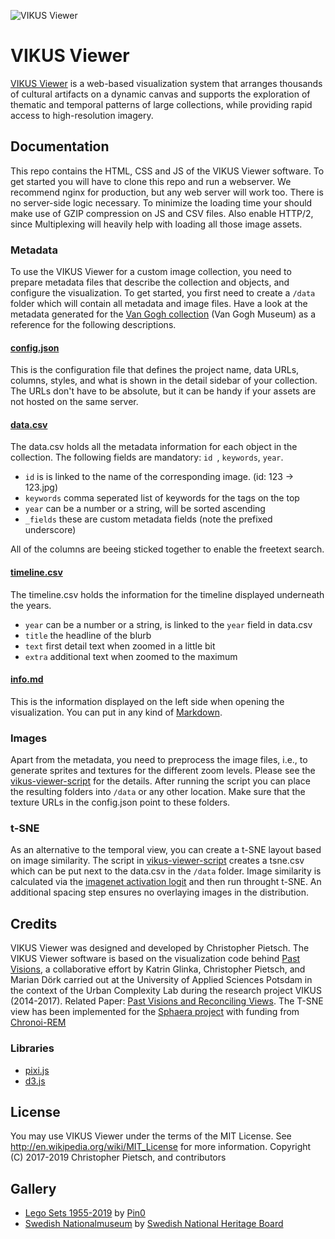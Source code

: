 ![VIKUS Viewer](https://vikusviewer.fh-potsdam.de/assets/teaser.png)

# VIKUS Viewer

[VIKUS Viewer](https://vikusviewer.fh-potsdam.de/) is a web-based visualization system that arranges thousands of cultural artifacts on a dynamic canvas and supports the exploration of thematic and temporal patterns of large collections, while providing rapid access to high-resolution imagery.

## Documentation

This repo contains the HTML, CSS and JS of the VIKUS Viewer software. To get started you will have to clone this repo and run a webserver. We recommend nginx for production, but any web server will work too. There is no server-side logic necessary. To minimize the loading time your should make use of GZIP compression on JS and CSV files. Also enable HTTP/2, since Multiplexing will heavily help with loading all those image assets.

### Metadata

To use the VIKUS Viewer for a custom image collection, you need to prepare metadata files that describe the collection and objects, and configure the visualization. To get started, you first need to create a ```/data``` folder which will contain all metadata and image files. Have a look at the metadata generated for the [Van Gogh collection](https://github.com/cpietsch/vikus-viewer-data/tree/master/vangogh) (Van Gogh Museum) as a reference for the following descriptions.

#### [config.json](https://github.com/cpietsch/vikus-viewer-data/blob/master/vangogh/config.json)

This is the configuration file that defines the project name, data URLs, columns, styles, and what is shown in the detail sidebar of your collection. The URLs don't have to be absolute, but it can be handy if your assets are not hosted on the same server.

#### [data.csv](https://github.com/cpietsch/vikus-viewer-data/blob/master/vangogh/data.csv)

The data.csv holds all the metadata information for each object in the collection. The following fields are mandatory: `id
`, `keywords`, `year`.
- `id` is is linked to the name of the corresponding image. (id: 123 -> 123.jpg)
- `keywords` comma seperated list of keywords for the tags on the top
- `year` can be a number or a string, will be sorted ascending
- `_fields` these are custom metadata fields (note the prefixed underscore)

All of the columns are beeing sticked together to enable the freetext search.

#### [timeline.csv](https://github.com/cpietsch/vikus-viewer-data/blob/master/vangogh/timeline.csv)

The timeline.csv holds the information for the timeline displayed underneath the years.
- `year` can be a number or a string, is linked to the `year` field in data.csv
- `title` the headline of the blurb
- `text` first detail text when zoomed in a little bit
- `extra` additional text when zoomed to the maximum

#### [info.md](https://github.com/cpietsch/vikus-viewer-data/blob/master/vangogh/info.md)

This is the information displayed on the left side when opening the visualization. You can put in any kind of [Markdown](https://marked.js.org/).


### Images

Apart from the metadata, you need to preprocess the image files, i.e., to generate sprites and textures for the different zoom levels. Please see the  [vikus-viewer-script](https://github.com/cpietsch/vikus-viewer-script) for the details. After running the script you can place the resulting folders into ```/data``` or any other location. Make sure that the texture URLs in the config.json point to these folders.

### t-SNE

As an alternative to the temporal view, you can create a t-SNE layout based on image similarity. The script in [vikus-viewer-script](https://github.com/cpietsch/vikus-viewer-script) creates a tsne.csv which can be put next to the data.csv in the `/data` folder. Image similarity is calculated via the [imagenet activation logit](https://beta.observablehq.com/@cpietsch/imagenet-activation-logit) and then run throught t-SNE. An additional spacing step ensures no overlaying images in the distribution.

## Credits

VIKUS Viewer was designed and developed by Christopher Pietsch. 
The VIKUS Viewer software is based on the visualization code behind [Past Visions](https://github.com/cpietsch/fw4), a collaborative effort by Katrin Glinka, Christopher Pietsch, and Marian Dörk carried out at the University of Applied Sciences Potsdam in the context of the Urban Complexity Lab during the research project VIKUS (2014-2017). Related Paper: [Past Visions and Reconciling Views]( http://www.digitalhumanities.org/dhq/vol/11/2/000290/000290.html). 
The T-SNE view has been implemented for the [Sphaera project](https://sphaera.mpiwg-berlin.mpg.de/) with funding from [Chronoi-REM](https://www.berliner-antike-kolleg.org/rem)

### Libraries
- [pixi.js](https://github.com/pixijs/pixi.js)
- [d3.js](https://github.com/d3/d3)

## License

You may use VIKUS Viewer under the terms of the MIT License. See http://en.wikipedia.org/wiki/MIT_License for more information.
Copyright (C) 2017-2019 Christopher Pietsch, and contributors

## Gallery

- [Lego Sets 1955-2019](http://nijdam.nu/vikus-viewer/) by [Pin0](https://github.com/Pin0)
- [Swedish Nationalmuseum](https://riksantikvarieambetet.github.io/VIKUS-Viewer-Nationalmuseum/) by [Swedish National Heritage Board](https://www.raa.se/)
